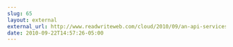 ```yaml
---
slug: 65
layout: external
external_url: http://www.readwriteweb.com/cloud/2010/09/an-api-services-provider-takes-1.php
date: 2010-09-22T14:57:26-05:00
---
```

